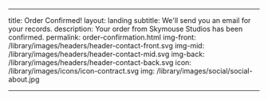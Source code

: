 ---

title: Order Confirmed!
layout: landing
subtitle: We'll send you an email for your records.
description: Your order from Skymouse Studios has been confirmed.
permalink: order-confirmation.html
img-front: /library/images/headers/header-contact-front.svg
img-mid: /library/images/headers/header-contact-mid.svg
img-back: /library/images/headers/header-contact-back.svg
icon: /library/images/icons/icon-contract.svg
img: /library/images/social/social-about.jpg


---